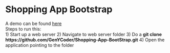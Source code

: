 <h1>Shopping App Bootstrap</h1>
A demo can be found <a href="http://genycoder.github.io/Shopping-App-BootStrap" target="_blank">here</a>
<br>
Steps to run this:<br>
1) Start up a web server
2) Navigate to web server folder
3) Do a <b>git clone https://github.com/GenYCoder/Shopping-App-BootStrap.git</b>
4) Open the application pointing to the folder
